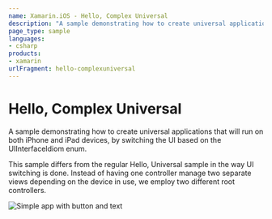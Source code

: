 ```yaml
---
name: Xamarin.iOS - Hello, Complex Universal
description: "A sample demonstrating how to create universal applications that will run on both iPhone and iPad devices #getstarted"
page_type: sample
languages:
- csharp
products:
- xamarin
urlFragment: hello-complexuniversal
---
```

# Hello, Complex Universal

A sample demonstrating how to create universal applications that
will run on both iPhone and iPad devices, by switching the UI based
on the UIInterfaceIdiom enum.

This sample differs from the regular Hello, Universal sample in the
way UI switching is done. Instead of having one controller manage
two separate views depending on the device in use, we employ two
different root controllers.

![Simple app with button and text](Screenshots/HelloComplexUniverse02.png)
